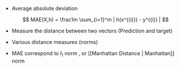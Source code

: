 - Average absolute deviation

$$
MAE(X,h) =
\frac1m
\sum_{i=1}^m
|
h(x^{(i)}) - y^{(i)}
|
$$
- Measure the distance between two vectors (Prediction and target)
- Various distance measures (norms) 

- MAE correspond to $l_1$ norm , or [[Manhattan Distance | Manhattan]] norm